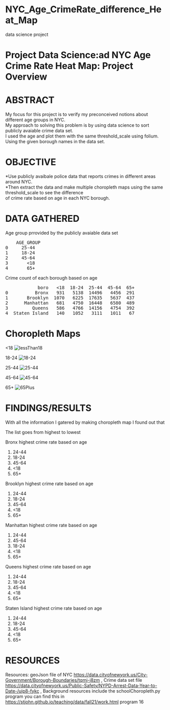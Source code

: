 # NYC_Age_CrimeRate_difference_Heat_Map
data science project

# Project Data Science:ad NYC Age Crime Rate Heat Map: Project Overview

# ABSTRACT
My focus for this project is to verify my preconceived notions about different age groups in NYC.\
My approach to solving this problem is by using data science to sort publicly avaiable crime data set. \
I used the age and plot them with the same threshold_scale using folium. Using the given borough names in the data set.

# OBJECTIVE
*Use publicly avaibale police data that reports crimes in different areas around NYC. \
*Then extract the data and make multiple choropleth maps using the same threshold_scale to see the difference \
of crime rate based on age in each NYC borough. 

# DATA GATHERED
Age group prrovided by the publicly avaiable data set 

<pre>
    AGE_GROUP
0     25-44 
1     18-24 
2     45-64 
3       <18 
4       65+ 
</pre>

Crime count of each borough based on age 

<pre>
            boro   <18  18-24  25-44  45-64  65+    
0          Bronx   931   5138  14496   4456  291 
1       Brooklyn  1070   6225  17635   5637  437 
2      Manhattan   681   4750  16448   6580  489 
3         Queens   586   4766  14156   4754  392 
4  Staten Island   140   1052   3111   1011   67 
</pre>


# Choropleth Maps
<18
![lessThan18](https://user-images.githubusercontent.com/56932664/145445364-f5dc5b9c-04db-4a14-a552-c2fd1eb35dd4.PNG)

18-24
![18-24](https://user-images.githubusercontent.com/56932664/145448326-c13250ef-1e4c-4989-9c6f-89a29469d1d8.PNG)

25-44
![25-44](https://user-images.githubusercontent.com/56932664/145448343-d7e1b965-8d4b-4c7c-974c-23091a0ace92.PNG)

45-64
![45-64](https://user-images.githubusercontent.com/56932664/145448371-6d86ad75-06ea-486c-a389-394b94772bb6.PNG)

65+
![65Plus](https://user-images.githubusercontent.com/56932664/145448391-219c5583-fc0b-4557-9904-ffbb4316c208.PNG)


# FINDINGS/RESULTS
With all the information I gatered by making choropleth map I found out that 

The list goes from highest to lowest 

Bronx highest crime rate based on age 
1) 24-44 
2) 18-24 
3) 45-64 
4) <18 
5) 65+ 

Brooklyn highest crime rate based on age 
1) 24-44 
2) 18-24 
3) 45-64 
4) <18 
5) 65+ 

Manhattan highest crime rate based on age 
1) 24-44 
2) 45-64 
3) 18-24 
4) <18 
5) 65+ 

Queens highest crime rate based on age 
1) 24-44 
2) 18-24 
3) 45-64 
4) <18 
5) 65+ 

Staten Island highest crime rate based on age 
1) 24-44 
2) 18-24 
3) 45-64 
4) <18 
5) 65+ 


# RESOURCES
Resources: geoJson file of NYC https://data.cityofnewyork.us/City-Government/Borough-Boundaries/tqmj-j8zm , 
Crime data set file https://data.cityofnewyork.us/Public-Safety/NYPD-Arrest-Data-Year-to-Date-/uip8-fykc ,
Background resources include the schoolChoropleth.py program you can find this in https://stjohn.github.io/teaching/data/fall21/work.html program 16
